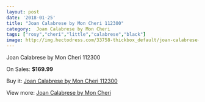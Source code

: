```yaml
---
layout: post
date: '2018-01-25'
title: "Joan Calabrese by Mon Cheri 112300"
category:  Joan Calabrese by Mon Cheri
tags: ["rosy","cheri","little","calabrese","black"]
image: http://img.hectodress.com/33758-thickbox_default/joan-calabrese-by-mon-cheri-112300.jpg
---
```

Joan Calabrese by Mon Cheri 112300

On Sales: **$169.99**
<a href="https://www.hectodress.com/-joan-calabrese-by-mon-cheri/15609-joan-calabrese-by-mon-cheri-112300.html"><amp-img layout="responsive" width="600" height="600" src="//img.hectodress.com/33758-thickbox_default/joan-calabrese-by-mon-cheri-112300.jpg" alt="Joan Calabrese by Mon Cheri 112300 0" /></a>
<a href="https://www.hectodress.com/-joan-calabrese-by-mon-cheri/15609-joan-calabrese-by-mon-cheri-112300.html"><amp-img layout="responsive" width="600" height="600" src="//img.hectodress.com/33762-thickbox_default/joan-calabrese-by-mon-cheri-112300.jpg" alt="Joan Calabrese by Mon Cheri 112300 1" /></a>
<a href="https://www.hectodress.com/-joan-calabrese-by-mon-cheri/15609-joan-calabrese-by-mon-cheri-112300.html"><amp-img layout="responsive" width="600" height="600" src="//img.hectodress.com/33761-thickbox_default/joan-calabrese-by-mon-cheri-112300.jpg" alt="Joan Calabrese by Mon Cheri 112300 2" /></a>
<a href="https://www.hectodress.com/-joan-calabrese-by-mon-cheri/15609-joan-calabrese-by-mon-cheri-112300.html"><amp-img layout="responsive" width="600" height="600" src="//img.hectodress.com/33760-thickbox_default/joan-calabrese-by-mon-cheri-112300.jpg" alt="Joan Calabrese by Mon Cheri 112300 3" /></a>
<a href="https://www.hectodress.com/-joan-calabrese-by-mon-cheri/15609-joan-calabrese-by-mon-cheri-112300.html"><amp-img layout="responsive" width="600" height="600" src="//img.hectodress.com/33759-thickbox_default/joan-calabrese-by-mon-cheri-112300.jpg" alt="Joan Calabrese by Mon Cheri 112300 4" /></a>

Buy it: [Joan Calabrese by Mon Cheri 112300](https://www.hectodress.com/-joan-calabrese-by-mon-cheri/15609-joan-calabrese-by-mon-cheri-112300.html "Joan Calabrese by Mon Cheri 112300")

View more: [ Joan Calabrese by Mon Cheri](https://www.hectodress.com/285--joan-calabrese-by-mon-cheri " Joan Calabrese by Mon Cheri")